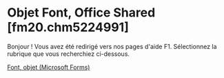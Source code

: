 
# Objet Font, Office Shared [fm20.chm5224991]

Bonjour ! Vous avez été redirigé vers nos pages d'aide F1. Sélectionnez la rubrique que vous recherchiez ci-dessous.

[Font, objet (Microsoft Forms)](http://msdn.microsoft.com/library/f3f05b2d-bb5b-5a6a-a7ad-43fd43934d9e%28Office.15%29.aspx)
